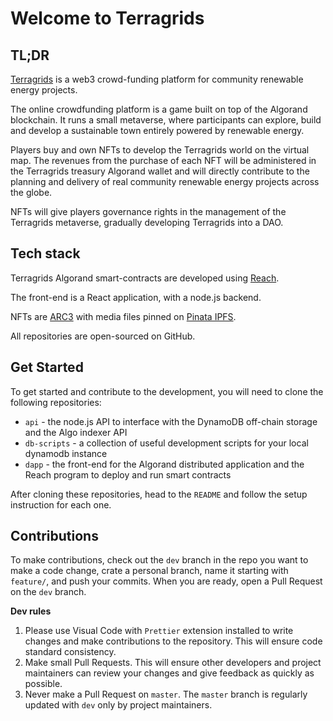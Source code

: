 # Welcome to Terragrids
## TL;DR
[Terragrids](https://terragrids.org) is a web3 crowd-funding platform for community renewable energy projects. 

The online crowdfunding platform is a game built on top of the Algorand blockchain. It runs a small metaverse, where participants can explore, build and develop a sustainable town entirely powered by renewable energy. 

Players buy and own NFTs to develop the Terragrids world on the virtual map. The revenues from the purchase of each NFT will be administered in the Terragrids treasury Algorand wallet and will directly contribute to the planning and delivery of real community renewable energy projects across the globe.

NFTs will give players governance rights in the management of the Terragrids metaverse, gradually developing Terragrids into a DAO.

## Tech stack
Terragrids Algorand smart-contracts are developed using [Reach](https://www.reach.sh). 

The front-end is a React application, with a node.js backend. 

NFTs are [ARC3](https://github.com/algorandfoundation/ARCs/blob/main/ARCs/arc-0003.md) with media files pinned on [Pinata IPFS](https://www.pinata.cloud/).

All repositories are open-sourced on GitHub.

## Get Started
To get started and contribute to the development, you will need to clone the following repositories:
* `api` - the node.js API to interface with the DynamoDB off-chain storage and the Algo indexer API
* `db-scripts` - a collection of useful development scripts for your local dynamodb instance
* `dapp` - the front-end for the Algorand distributed application and the Reach program to deploy and run smart contracts

After cloning these repositories, head to the `README` and follow the setup instruction for each one.

## Contributions

To make contributions, check out the `dev` branch in the repo you want to make a code change, crate a personal branch, name it starting with `feature/`, and push your commits. When you are ready, open a Pull Request on the `dev` branch.

**Dev rules**

1. Please use Visual Code with `Prettier` extension installed to write changes and make contributions to the repository. This will ensure code standard consistency.
2. Make small Pull Requests. This will ensure other developers and project maintainers can review your changes and give feedback as quickly as possible.
3. Never make a Pull Request on `master`. The `master` branch is regularly updated with `dev` only by project maintainers.
